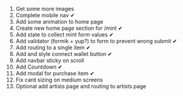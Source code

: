 1. Get some more images
2. Complete mobile nav ✔
3. Add some animation to home page
4. Create new home page section for /mint ✔
5. Add state to collect mint form values ✔
6. Add validator (formik + yup?) to form to prevent wrong submit ✔
7. Add routing to a single item ✔
8. Add and style connect wallet button ✔
9. Add navbar sticky on scroll
10. Add Countdown ✔
11. Add modal for purchase item ✔
12. Fix card sizing on medium screens
13. Optional add artists page and routing to artists page
